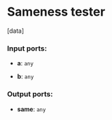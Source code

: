 # Sameness tester

[data]

### Input ports:

* __a__: `any`


* __b__: `any`

### Output ports:

* __same__: `any`

